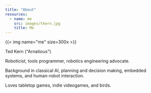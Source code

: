 ```yaml
---
title: "About"
resources:
  - name: me
    src: images/tkern.jpg
    title: Me
---
```

{{< img name="me" size=300x >}}

Ted Kern ("Arnatious")

Roboticist, tools programmer, robotics engineering advocate.

Background in classical AI, planning and decision making, embedded systems, and human-robot interaction.

Loves tabletop games, indie videogames, and birds.